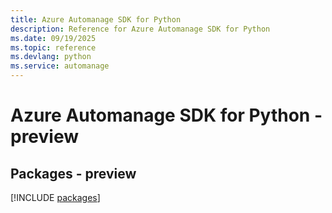 ```yaml
---
title: Azure Automanage SDK for Python
description: Reference for Azure Automanage SDK for Python
ms.date: 09/19/2025
ms.topic: reference
ms.devlang: python
ms.service: automanage
---
```

# Azure Automanage SDK for Python - preview
## Packages - preview
[!INCLUDE [packages](automanage-index.md)]